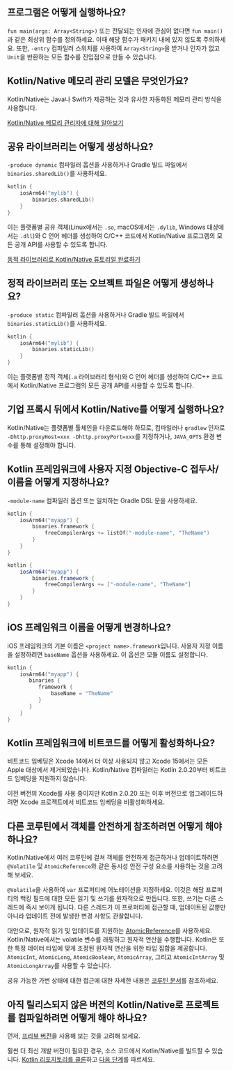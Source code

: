 [//]: # (title: Kotlin/Native 자주 묻는 질문)

## 프로그램은 어떻게 실행하나요?

`fun main(args: Array<String>)` 또는 전달되는 인자에 관심이 없다면 `fun main()`과 같은 최상위 함수를 정의하세요. 이때 해당 함수가 패키지 내에 있지 않도록 주의하세요.
또한, `-entry` 컴파일러 스위치를 사용하여 `Array<String>`을 받거나 인자가 없고 `Unit`을 반환하는 모든 함수를 진입점으로 만들 수 있습니다.

## Kotlin/Native 메모리 관리 모델은 무엇인가요?

Kotlin/Native는 Java나 Swift가 제공하는 것과 유사한 자동화된 메모리 관리 방식을 사용합니다.

[Kotlin/Native 메모리 관리자에 대해 알아보기](native-memory-manager.md)

## 공유 라이브러리는 어떻게 생성하나요?

`-produce dynamic` 컴파일러 옵션을 사용하거나 Gradle 빌드 파일에서 `binaries.sharedLib()`를 사용하세요.

```kotlin
kotlin {
    iosArm64("mylib") {
        binaries.sharedLib()
    }
}
```

이는 플랫폼별 공유 객체(Linux에서는 `.so`, macOS에서는 `.dylib`, Windows 대상에서는 `.dll`)와 C 언어 헤더를 생성하여 C/C++ 코드에서 Kotlin/Native 프로그램의 모든 공개 API를 사용할 수 있도록 합니다.

[동적 라이브러리로 Kotlin/Native 튜토리얼 완료하기](native-dynamic-libraries.md)

## 정적 라이브러리 또는 오브젝트 파일은 어떻게 생성하나요?

`-produce static` 컴파일러 옵션을 사용하거나 Gradle 빌드 파일에서 `binaries.staticLib()`를 사용하세요.

```kotlin
kotlin {
    iosArm64("mylib") {
        binaries.staticLib()
    }
}
```

이는 플랫폼별 정적 객체(`.a` 라이브러리 형식)와 C 언어 헤더를 생성하여 C/C++ 코드에서 Kotlin/Native 프로그램의 모든 공개 API를 사용할 수 있도록 합니다.

## 기업 프록시 뒤에서 Kotlin/Native를 어떻게 실행하나요?

Kotlin/Native는 플랫폼별 툴체인을 다운로드해야 하므로, 컴파일러나 `gradlew` 인자로 `-Dhttp.proxyHost=xxx -Dhttp.proxyPort=xxx`를 지정하거나, `JAVA_OPTS` 환경 변수를 통해 설정해야 합니다.

## Kotlin 프레임워크에 사용자 지정 Objective-C 접두사/이름을 어떻게 지정하나요?

`-module-name` 컴파일러 옵션 또는 일치하는 Gradle DSL 문을 사용하세요.

<tabs group="build-script">
<tab title="Kotlin" group-key="kotlin">

```kotlin
kotlin {
    iosArm64("myapp") {
        binaries.framework {
            freeCompilerArgs += listOf("-module-name", "TheName")
        }
    }
}
```

</tab>
<tab title="Groovy" group-key="groovy">

```groovy
kotlin {
    iosArm64("myapp") {
        binaries.framework {
            freeCompilerArgs += ["-module-name", "TheName"]
        }
    }
}
```

</tab>
</tabs>

## iOS 프레임워크 이름을 어떻게 변경하나요?

iOS 프레임워크의 기본 이름은 `<project name>.framework`입니다.
사용자 지정 이름을 설정하려면 `baseName` 옵션을 사용하세요. 이 옵션은 모듈 이름도 설정합니다.

```kotlin
kotlin {
    iosArm64("myapp") {
       binaries {
          framework {
              baseName = "TheName"
          }
       }
    }
}
```

## Kotlin 프레임워크에 비트코드를 어떻게 활성화하나요?

비트코드 임베딩은 Xcode 14에서 더 이상 사용되지 않고 Xcode 15에서는 모든 Apple 대상에서 제거되었습니다.
Kotlin/Native 컴파일러는 Kotlin 2.0.20부터 비트코드 임베딩을 지원하지 않습니다.

이전 버전의 Xcode를 사용 중이지만 Kotlin 2.0.20 또는 이후 버전으로 업그레이드하려면 Xcode 프로젝트에서 비트코드 임베딩을 비활성화하세요.

## 다른 코루틴에서 객체를 안전하게 참조하려면 어떻게 해야 하나요?

Kotlin/Native에서 여러 코루틴에 걸쳐 객체를 안전하게 접근하거나 업데이트하려면 `@Volatile` 및 `AtomicReference`와 같은 동시성 안전 구성 요소를 사용하는 것을 고려해 보세요.

`@Volatile`을 사용하여 `var` 프로퍼티에 어노테이션을 지정하세요.
이것은 해당 프로퍼티의 백킹 필드에 대한 모든 읽기 및 쓰기를 원자적으로 만듭니다. 또한, 쓰기는 다른 스레드에 즉시 보이게 됩니다. 다른 스레드가 이 프로퍼티에 접근할 때, 업데이트된 값뿐만 아니라 업데이트 전에 발생한 변경 사항도 관찰합니다.

대안으로, 원자적 읽기 및 업데이트를 지원하는 [AtomicReference](https://kotlinlang.org/api/core/kotlin-stdlib/kotlin.concurrent.atomics/-atomic-reference/)를 사용하세요. Kotlin/Native에서는 volatile 변수를 래핑하고 원자적 연산을 수행합니다.
Kotlin은 또한 특정 데이터 타입에 맞게 조정된 원자적 연산을 위한 타입 집합을 제공합니다. `AtomicInt`, `AtomicLong`, `AtomicBoolean`, `AtomicArray`, 그리고 `AtomicIntArray` 및 `AtomicLongArray`를 사용할 수 있습니다.

공유 가능한 가변 상태에 대한 접근에 대한 자세한 내용은 [코루틴 문서](shared-mutable-state-and-concurrency.md)를 참조하세요.

## 아직 릴리스되지 않은 버전의 Kotlin/Native로 프로젝트를 컴파일하려면 어떻게 해야 하나요?

먼저, [프리뷰 버전](eap.md)을 사용해 보는 것을 고려해 보세요.

훨씬 더 최신 개발 버전이 필요한 경우, 소스 코드에서 Kotlin/Native를 빌드할 수 있습니다. [Kotlin 리포지토리를 클론](https://github.com/JetBrains/kotlin)하고 [다음 단계](https://github.com/JetBrains/kotlin/blob/master/kotlin-native/README.md#building-from-source)를 따르세요.